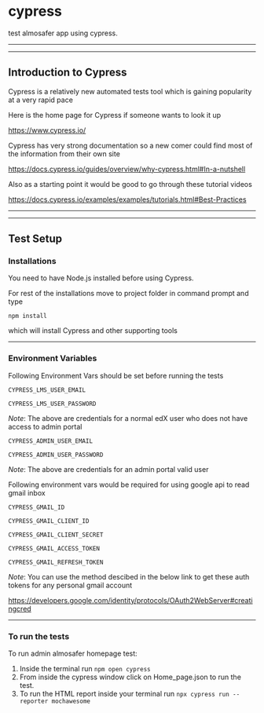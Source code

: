 # cypress

test almosafer app using cypress.

---
---

## Introduction to Cypress

Cypress is a relatively new automated tests tool which is gaining popularity at a very rapid pace

Here is the home page for Cypress if someone wants to look it up

<https://www.cypress.io/>

Cypress has very strong documentation so a new comer could find most of the information from their own site

<https://docs.cypress.io/guides/overview/why-cypress.html#In-a-nutshell>

Also as a starting point it would be good to go through these tutorial videos

<https://docs.cypress.io/examples/examples/tutorials.html#Best-Practices>

---
---

## Test Setup

### Installations

You need to have Node.js installed before using Cypress.

For rest of the installations move to project folder in command prompt and type

`npm install`

which will install Cypress and other supporting tools

---

### Environment Variables

Following Environment Vars should be set before running the tests

`CYPRESS_LMS_USER_EMAIL`

`CYPRESS_LMS_USER_PASSWORD`

_Note_: The above are credentials for a normal edX user who does not have access to admin portal

`CYPRESS_ADMIN_USER_EMAIL`

`CYPRESS_ADMIN_USER_PASSWORD`

_Note_: The above are credentials for an admin portal valid user

Following environment vars would be required for using google api to read gmail inbox

`CYPRESS_GMAIL_ID`

`CYPRESS_GMAIL_CLIENT_ID`

`CYPRESS_GMAIL_CLIENT_SECRET`

`CYPRESS_GMAIL_ACCESS_TOKEN`

`CYPRESS_GMAIL_REFRESH_TOKEN`

_Note_: You can use the method descibed in the below link to get these auth tokens for any personal gmail account

<https://developers.google.com/identity/protocols/OAuth2WebServer#creatingcred>

---

### To run the tests

To run admin almosafer homepage test:

1) Inside the terminal run `npm open cypress`
2) From inside the cypress window click on Home_page.json to run the test.
3) To run the HTML report inside your terminal run `npx cypress run --reporter mochawesome`

